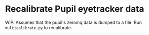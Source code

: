 # Recalibrate Pupil eyetracker data

WIP. Assumes that the pupil's zeromq data is dumped to a file.
Run `multicalibrate.py` to recalibrate.
